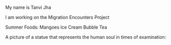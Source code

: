 My name is Tanvi Jha 

I am working on the Migration Encounters Project 


Summer Foods: 
Mangoes
Ice Cream 
Bubble Tea





A picture of a statue that represents the human soul in times of examination: 
